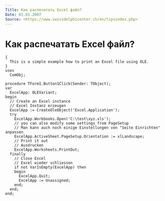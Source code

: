 ```yaml
---
Title: Как распечатать Excel файл?
Date: 01.01.2007
Source: <https://www.swissdelphicenter.ch/en/tipsindex.php>
---
```



Как распечатать Excel файл?
===========================


    { 
      This is a simple example how to print an Excel file using OLE. 
    } 
    uses 
      ComObj; 
     
    procedure TForm1.Button1Click(Sender: TObject); 
    var 
      ExcelApp: OLEVariant; 
    begin 
      // Create an Excel instance 
      // Excel Instanz erzeugen 
      ExcelApp := CreateOleObject('Excel.Application'); 
      try 
        ExcelApp.Workbooks.Open('C:\test\xyz.xls'); 
        // you can also modify some settings from PageSetup 
        // Man kann auch noch einige Einstellungen von "Seite Einrichten" anpassen 
        ExcelApp.ActiveSheet.PageSetup.Orientation := xlLandscape; 
        // Print it out 
        // Ausdrucken 
        ExcelApp.Worksheets.PrintOut; 
      finally 
        // Close Excel 
        // Excel wieder schliessen 
        if not VarIsEmpty(ExcelApp) then 
        begin 
          ExcelApp.Quit; 
          ExcelApp := Unassigned; 
        end; 
      end; 
    end; 


